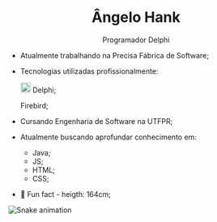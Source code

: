   <h1 align="center">Ângelo Hank</h1>
  <p align="center">Programador Delphi</p>
  
- Atualmente trabalhando na Precisa Fábrica de Software;
- Tecnologias utilizadas profissionalmente: 
    <p vertical-align="center"> <img src="https://www.embarcadero.com/images/logos/logo-page/Delphi_FINAL_ICONS_1024.png" width="20"> Delphi; </p>
    Firebird;
    
- Cursando Engenharia de Software na UTFPR;
- Atualmente buscando aprofundar conhecimento em:
    - Java;
    - JS;
    - HTML;
    - CSS;

- 🤡 Fun fact - heigth: 164cm;

![Snake animation](https://github.com/littleMen21/littleMen21/blob/output/github-contribution-grid-snake.svg)
